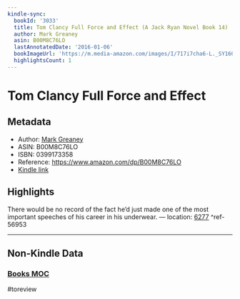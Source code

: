 ```yaml
---
kindle-sync:
  bookId: '3033'
  title: Tom Clancy Full Force and Effect (A Jack Ryan Novel Book 14)
  author: Mark Greaney
  asin: B00M8C76LO
  lastAnnotatedDate: '2016-01-06'
  bookImageUrl: 'https://m.media-amazon.com/images/I/717i7cha6-L._SY160.jpg'
  highlightsCount: 1
---
```

# Tom Clancy Full Force and Effect
## Metadata
* Author: [Mark Greaney](https://www.amazon.comundefined)
* ASIN: B00M8C76LO
* ISBN: 0399173358
* Reference: https://www.amazon.com/dp/B00M8C76LO
* [Kindle link](kindle://book?action=open&asin=B00M8C76LO)

## Highlights
There would be no record of the fact he’d just made one of the most important speeches of his career in his underwear. — location: [6277](kindle://book?action=open&asin=B00M8C76LO&location=6277) ^ref-56953

---
## Non-Kindle Data
### [Books MOC](Books%20MOC.md)
#toreview
